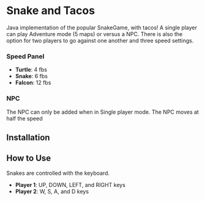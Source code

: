 # Snake and Tacos

Java implementation of the popular SnakeGame, with tacos! A single player can play Adventure mode (5 maps) or versus a NPC. There is also the option for two players to go against one another and three speed settings.

### Speed Panel

- **Turtle**: 4 fbs
- **Snake**: 6 fbs
- **Falcon**: 12 fbs

### NPC

The NPC can only be added when in Single player mode. The NPC moves at half the speed

## Installation



## How to Use

Snakes are controlled with the keyboard.

- **Player 1**: UP, DOWN, LEFT, and RIGHT keys
- **Player 2**: W, S, A, and D keys 
